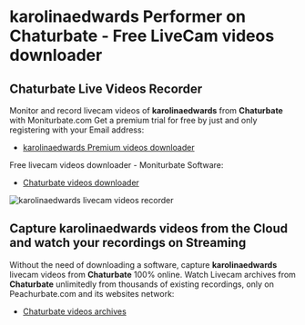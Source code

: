 # karolinaedwards Performer on Chaturbate - Free LiveCam videos downloader

## Chaturbate Live Videos Recorder

Monitor and record livecam videos of **karolinaedwards** from **Chaturbate** with Moniturbate.com
Get a premium trial for free by just and only registering with your Email address:
* [karolinaedwards Premium videos downloader](https://moniturbate.com/request-demo-licence-key.html)

Free livecam videos downloader - Moniturbate Software:
* [Chaturbate videos downloader](https://moniturbate.com/moniturbate-download-software.html)

![karolinaedwards livecam videos recorder](https://peachurnet.com/templates/moniturbate-software.png)


## Capture karolinaedwards videos from the Cloud and watch your recordings on Streaming

Without the need of downloading a software, capture **karolinaedwards** livecam videos from **Chaturbate** 100% online.
Watch Livecam archives from **Chaturbate** unlimitedly from thousands of existing recordings, only on Peachurbate.com and its websites network:
* [Chaturbate videos archives](https://peachurnet.com/)